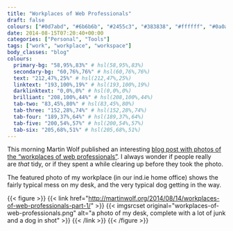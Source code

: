 ```yaml
---
title: "Workplaces of Web Professionals"
draft: false
colours: ["#0d7abd", "#6b6b6b", "#2455c3", "#383838", "#ffffff", "#0a0a0a", "#f0f5f7"]
date: 2014-08-15T07:20:40+00:00
categories: ["Personal", "Tools"]
tags: ["work", "workplace", "workspace"]
body_classes: "blog"
colours:
  primary-bg: "58,95%,83%" # hsl(58,95%,83%)
  secondary-bg: "60,76%,76%" # hsl(60,76%,76%)
  text: "212,47%,25%" # hsl(212,47%,25%)
  linktext: "193,100%,19%" # hsl(193,100%,19%)
  darklinktext: "0,0%,0%" # hsl(0,0%,0%)
  brilliant: "208,100%,44%" # hsl(208,100%,44%)
  tab-two: "83,45%,80%" # hsl(83,45%,80%)
  tab-three: "152,28%,74%" # hsl(152,28%,74%)
  tab-four: "189,37%,64%" # hsl(189,37%,64%)
  tab-five: "200,54%,57%" # hsl(200,54%,57%)
  tab-six: "205,68%,51%" # hsl(205,68%,51%)
---
```


This morning Martin Wolf published an interesting [blog post with photos of the “workplaces of web professionals”](http://martinwolf.org/2014/08/14/workplaces-of-web-professionals-part-1/). I always wonder if people really are *that* tidy, or if they spent a while clearing up before they took the photo.

The featured photo of my workplace (in our ind.ie home office) shows the fairly typical mess on my desk, and the very typical dog getting in the way.

{{< figure >}}
  {{< link href="http://martinwolf.org/2014/08/14/workplaces-of-web-professionals-part-1/" >}}
  	{{< imgsrcset original="workplaces-of-web-professionals.png" alt="a photo of my desk, complete with a lot of junk and a dog in shot" >}}
  {{< /link >}}
{{< /figure >}}

	